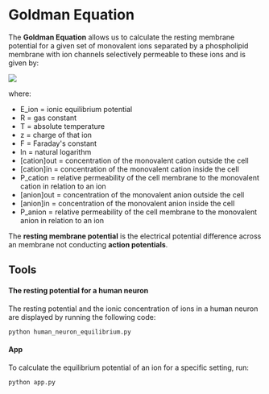 # Goldman Equation

The **Goldman Equation** allows us to calculate the resting membrane potential for a given set of monovalent ions separated by a phospholipid membrane with ion channels selectively permeable to these ions and is given by:

<img src="https://render.githubusercontent.com/render/math?math=E_{ion} = \frac{RT}{F} \ln{\frac{\sum{P_{cation_i} [cation]_{out_i}} + \sum{P_{anion_i} [anion]_{in_i}}}{\sum{P_{cation_i} [cation]_{in_i}} + \sum{P_{anion_i} [anion]_{out_i}}}}">

where:

- E_ion     = ionic equilibrium potential
- R         = gas constant
- T         = absolute temperature
- z         = charge of that ion
- F         = Faraday's constant
- ln        = natural logarithm
- [cation]out  = concentration of the monovalent cation outside the cell
- [cation]in   = concentration of the monovalent cation inside the cell
- P_cation   = relative permeability of the cell membrane to the monovalent cation in relation to an ion
- [anion]out  = concentration of the monovalent anion outside the cell
- [anion]in   = concentration of the monovalent anion inside the cell
- P_anion   = relative permeability of the cell membrane to the monovalent anion in relation to an ion

The **resting membrane potential** is the electrical potential difference across an membrane not conducting **action potentials**.

## Tools

#### The resting potential for a human neuron

The resting potential and the ionic concentration of ions in a human neuron are displayed by running the following code:

```
python human_neuron_equilibrium.py
```

#### App

To calculate the equilibrium potential of an ion for a specific setting, run:

```
python app.py
```
